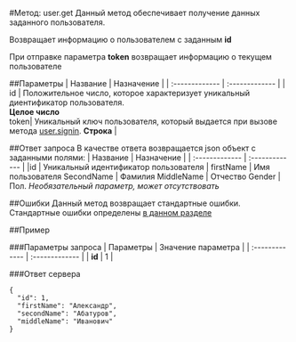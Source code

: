 #Метод: user.get<a name="user.get"></a>
Данный метод обеспечивает получение данных заданного     пользователя.

Возвращает информацию о пользователем с заданным **id**

При отправке параметра **token** возвращает информацию о текущем пользователе

##Параметры
| Название     | Назначение     |
| :------------- | :------------- |
| id       | Положительное число, которое характеризует уникальный диентификатор пользователя.  <br>**Целое число**       
token| Уникальный ключ пользователя, который выдается при вызове метода [user.signin](#user.signin). **Строка** |

##Ответ запроса
В качестве ответа возвращается json объект с заданными полями:
| Название        | Назначение     |
| :------------- | :------------- |
|id               | Уникальный идентификатор пользователя
| firstName       | Имя пользователя
SecondName      | Фамилия
MiddleName      | Отчество
Gender          | Пол. *Необязательный параметр, может отсутствовать*


##Ошибки
Данный метод возвращает стандартные ошибки.  
Стандартные ошибки определены [в данном разделе](#errors)

##Пример

###Параметры запроса
| Параметры | Значение параметра     |
| :------------- | :------------- |
| **id**       | 1       |

###Ответ сервера

```
{
  "id": 1,
  "firstName": "Александр",
  "secondName": "Абатуров",
  "middleName": "Иванович"
}
```

